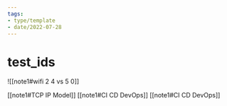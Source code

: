 ```yaml
---
tags:
- type/template
- date/2022-07-28
---
```


# test_ids
![[note1#wifi 2 4 vs 5 0]]


[[note1#TCP IP Model]]
[[note1#CI CD DevOps]]
[[note1#CI CD DevOps]]
